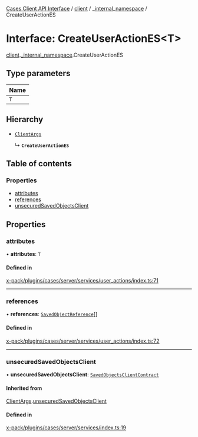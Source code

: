 [Cases Client API Interface](../README.md) / [client](../modules/client.md) / [\_internal\_namespace](../modules/client._internal_namespace.md) / CreateUserActionES

# Interface: CreateUserActionES<T\>

[client](../modules/client.md).[_internal_namespace](../modules/client._internal_namespace.md).CreateUserActionES

## Type parameters

| Name |
| :------ |
| `T` |

## Hierarchy

- [`ClientArgs`](client._internal_namespace.ClientArgs-1.md)

  ↳ **`CreateUserActionES`**

## Table of contents

### Properties

- [attributes](client._internal_namespace.CreateUserActionES.md#attributes)
- [references](client._internal_namespace.CreateUserActionES.md#references)
- [unsecuredSavedObjectsClient](client._internal_namespace.CreateUserActionES.md#unsecuredsavedobjectsclient)

## Properties

### attributes

• **attributes**: `T`

#### Defined in

[x-pack/plugins/cases/server/services/user_actions/index.ts:71](https://github.com/elastic/kibana/blob/c427bf270ae/x-pack/plugins/cases/server/services/user_actions/index.ts#L71)

___

### references

• **references**: [`SavedObjectReference`](client._internal_namespace.SavedObjectReference.md)[]

#### Defined in

[x-pack/plugins/cases/server/services/user_actions/index.ts:72](https://github.com/elastic/kibana/blob/c427bf270ae/x-pack/plugins/cases/server/services/user_actions/index.ts#L72)

___

### unsecuredSavedObjectsClient

• **unsecuredSavedObjectsClient**: [`SavedObjectsClientContract`](../modules/client._internal_namespace.md#savedobjectsclientcontract)

#### Inherited from

[ClientArgs](client._internal_namespace.ClientArgs-1.md).[unsecuredSavedObjectsClient](client._internal_namespace.ClientArgs-1.md#unsecuredsavedobjectsclient)

#### Defined in

[x-pack/plugins/cases/server/services/index.ts:19](https://github.com/elastic/kibana/blob/c427bf270ae/x-pack/plugins/cases/server/services/index.ts#L19)
